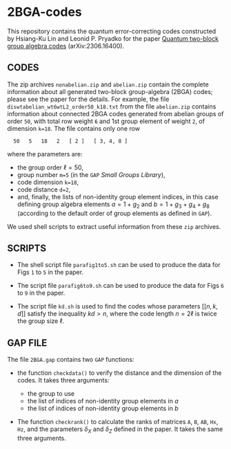 # 2BGA-codes

This repository contains the quantum error-correcting codes constructed by
Hsiang-Ku Lin and Leonid P. Pryadko for the paper [Quantum two-block group
algebra codes](http://arXiv.org/abs/2306.16400) (arXiv:2306.16400).

## CODES

The zip archives `nonabelian.zip` and `abelian.zip` contain the complete
information about all generated two-block group-algebra (2BGA) codes; please see
the paper for the details.  For example, the file
`diswtabelian_wt6wtL2_order50_k18.txt` from the file `abelian.zip` contains
information about connected 2BGA codes generated from abelian groups of order
`50`, with total row weight `6` and 1st group element of weight `2`, of
dimension `k=18`.  The file contains only one row
```
  50   5   18   2   [ 2 ]   [ 3, 4, 8 ]
```
where the parameters are:
- the group order $\ell=50$,
- group number `m=5` (in the `GAP` *Small Groups Library*),
- code dimension `k=18`,
- code distance `d=2`,
- and, finally, the lists of non-identity group element indices, in this case defining group algebra
  elements $a=1+g_2$ and $b=1+g_3+g_4+g_8$ (according to the default order of group elements as defined in `GAP`).

We used shell scripts to extract useful information from these `zip` archives.

## SCRIPTS

- The shell script file `parafig1to5.sh` can be used to produce the data for Figs `1`
  to `5` in the paper.

- The script file `parafig6to9.sh` can be used to produce the data for Figs `6` to `9` in
  the paper.

- The script file `kd.sh` is used to find the codes whose parameters $[[n,k,d]]$ satisfy
  the inequality $kd > n$, where the code length $n=2\ell$ is twice the group size
  $\ell$. 

## GAP FILE
The file `2BGA.gap` contains two `GAP` functions:  

* the function `checkdata()` to verify the distance and the dimension of
  the codes.  It takes three arguments: 
  - the group to use
  - the list of indices of non-identity group elements in $a$
  - the list of indices of non-identity group elements in $b$
     
* The function `checkrank()` to calculate the ranks of matrices `A`, `B`,
    `AB`, `Hx`, `Hz`, and the parameters $\delta_X$ and $\delta_Z$ defined in
    the paper.  It takes the same three arguments.
     
